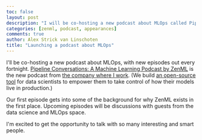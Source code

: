 ```yaml
---
toc: false
layout: post
description: "I will be co-hosting a new podcast about MLOps called Pipeline Conversations."
categories: [zenml, podcast, appearances]
comments: true
author: Alex Strick van Linschoten
title: "Launching a podcast about MLOps"
---
```


I'll be co-hosting a new podcast about MLOps, with new episodes out every fortnight. [Pipeline Conversations: A Machine Learning Podcast by ZenML](https://podcast.zenml.io) is the new podcast from [the company where I work](https://zenml.io/). (We build [an open-source tool](https://github.com/zenml-io/zenml) for data scientists to empower them to take control of how their models live in production.)

Our first episode gets into some of the background for why ZenML exists in the first place. Upcoming episodes will be discussions with guests from the data science and MLOps space.

I'm excited to get the opportunity to talk with so many interesting and smart people.